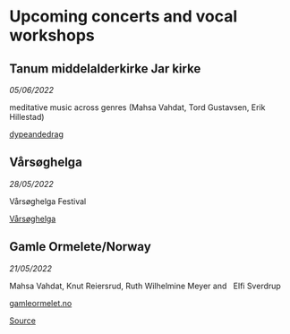 Upcoming concerts and vocal workshops
=====================================

Tanum middelalderkirke Jar kirke
--------------------------------

*05/06/2022*

meditative music across genres (Mahsa Vahdat, Tord Gustavsen, Erik Hillestad)

[dypeandedrag](https://www.dypeandedrag.com/english)

Vårsøghelga
-----------

*28/05/2022*

Vårsøghelga Festival

[Vårsøghelga](http://varsoghelga.no/)

Gamle Ormelete/Norway
---------------------

*21/05/2022*

Mahsa Vahdat, Knut Reiersrud, Ruth Wilhelmine Meyer and   Elfi Sverdrup

[gamleormelet.no](https://www.gamleormelet.no/aktivitet/konsert-med-mahsa-vahdat-knut-reiersrud-ruth-wilhelmine-meyer-og-elfi-sverdrup/)

[Source](https://mahsavahdat.net/concerts/upcoming/)